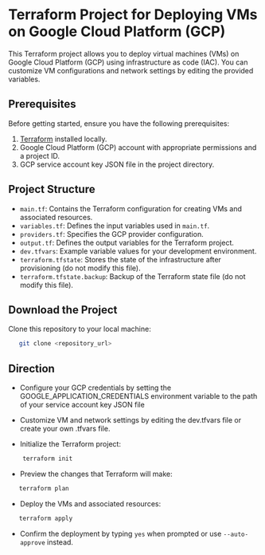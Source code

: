 # Terraform Project for Deploying VMs on Google Cloud Platform (GCP)

This Terraform project allows you to deploy virtual machines (VMs) on Google Cloud Platform (GCP) using infrastructure as code (IAC). You can customize VM configurations and network settings by editing the provided variables.

## Prerequisites


Before getting started, ensure you have the following prerequisites:

1. [Terraform](https://www.terraform.io/downloads.html) installed locally.
2. Google Cloud Platform (GCP) account with appropriate permissions and a project ID.
3. GCP service account key JSON file in the project directory.

## Project Structure

- `main.tf`: Contains the Terraform configuration for creating VMs and associated resources.
- `variables.tf`: Defines the input variables used in `main.tf`.
- `providers.tf`: Specifies the GCP provider configuration.
- `output.tf`: Defines the output variables for the Terraform project.
- `dev.tfvars`: Example variable values for your development environment.
- `terraform.tfstate`: Stores the state of the infrastructure after provisioning (do not modify this file).
- `terraform.tfstate.backup`: Backup of the Terraform state file (do not modify this file).

## Download the Project

Clone this repository to your local machine:

```bash
   git clone <repository_url>
```

## Direction

* Configure your GCP credentials by setting the GOOGLE_APPLICATION_CREDENTIALS environment variable to the path of your service account key JSON file

* Customize VM and network settings by editing the dev.tfvars file or create your own .tfvars file.

* Initialize the Terraform project:
```bash
    terraform init
```

* Preview the changes that Terraform will make:
```bash
   terraform plan
```

* Deploy the VMs and associated resources:
```bash
   terraform apply 
```

* Confirm the deployment by typing `yes` when prompted or use `--auto-approve` instead.



